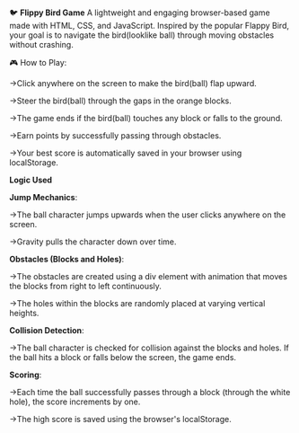 🐦 **Flippy Bird Game**
A lightweight and engaging browser-based game made with HTML, CSS, and JavaScript. Inspired by the popular Flappy Bird, your goal is to navigate the bird(looklike ball) through moving obstacles without crashing.

🎮 How to Play: 

->Click anywhere on the screen to make the bird(ball) flap upward.

->Steer the bird(ball) through the gaps in the orange blocks.

->The game ends if the bird(ball) touches any block or falls to the ground.

->Earn points by successfully passing through obstacles.

->Your best score is automatically saved in your browser using localStorage.

 **Logic Used**

**Jump Mechanics**:

->The ball character jumps upwards when the user clicks anywhere on the screen.

->Gravity pulls the character down over time.

**Obstacles (Blocks and Holes)**:

->The obstacles are created using a div element with animation that moves the blocks from right to left continuously.

->The holes within the blocks are randomly placed at varying vertical heights.

**Collision Detection**:

->The ball character is checked for collision against the blocks and holes. If the ball hits a block or falls below the screen, the game ends.

**Scoring**:

->Each time the ball successfully passes through a block (through the white hole), the score increments by one.

->The high score is saved using the browser's localStorage.

